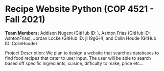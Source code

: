 # Recipe Website Python (COP 4521 - Fall 2021) 

**Team Members:** Addison Nugent (GitHub ID: ), Ashton Frias (GitHub ID: AshtonFrias), Jordan Locke (GitHub ID: jll19gGH), and Colin Houde (GitHub ID: ColinHoude)

Project Description: We plan to design a website that searches databases to find food recipes that cater to user input. The user will be able to search based off specific ingredients, cuisine, difficulty to make, price etc... 
